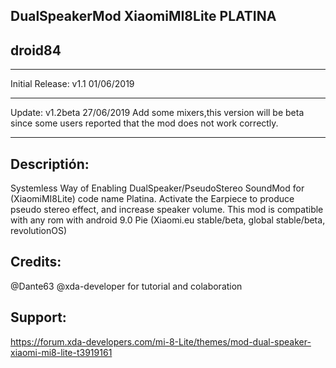 DualSpeakerMod XiaomiMI8Lite PLATINA
------------------------------------------------------------
droid84
-
------------------------------------------------------------
Initial Release: v1.1 01/06/2019

------------------------------------------------------------
Update: v1.2beta 27/06/2019
Add some mixers,this version will be beta since some users
reported that the mod does not work correctly.

------------------------------------------------------------

Descriptión:
-
Systemless Way of Enabling DualSpeaker/PseudoStereo SoundMod 
for (XiaomiMI8Lite) code name Platina.
Activate the Earpiece to produce pseudo stereo effect, and increase
speaker volume.
This mod is compatible with any rom with android 9.0 Pie 
(Xiaomi.eu stable/beta, global stable/beta, revolutionOS)

Credits:
-
@Dante63 @xda-developer for tutorial and colaboration

Support:
-
https://forum.xda-developers.com/mi-8-Lite/themes/mod-dual-speaker-xiaomi-mi8-lite-t3919161
